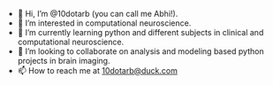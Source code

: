 - 👋 Hi, I’m @10dotarb (you can call me Abhi!).
- 👀 I’m interested in computational neuroscience.
- 🌱 I’m currently learning python and different subjects in clinical and computational neuroscience.
- 💞️ I’m looking to collaborate on analysis and modeling based python projects in brain imaging.
- 📫 How to reach me at 10dotarb@duck.com
